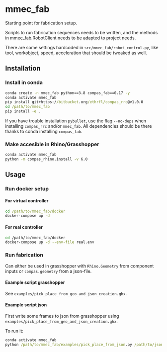 # mmec_fab

Starting point for fabrication setup.

Scripts to run fabrication sequences needs to be written, and the methods in mmec_fab.RobotClient needs to be adapted to project needs.

There are some settings hardcoded in `src/mmec_fab/robot_control.py`, like tool,
workobject, speed, acceleration that should be tweaked as well.

## Installation

### Install in conda

```cmd
conda create -n mmec_fab python==3.8 compas_fab==0.17 -y
conda activate mmec_fab
pip install git+https://bitbucket.org/ethrfl/compas_rrc@v1.0.0 
cd /path/to/mmec_fab
pip install -e .
```

If you have trouble installation `pybullet`, use the flag `--no-deps` when
installing `compas_rrc` and/or `mmec_fab`. All dependencies should be there
thanks to conda installing `compas_fab`.

### Make accesible in Rhino/Grasshopper

```cmd
conda activate mmec_fab
python -m compas_rhino.install -v 6.0
```

## Usage

### Run docker setup

#### For virtual controller

```cmd
cd /path/to/mmec_fab/docker
docker-compose up -d
```

#### For real controller

```bash
cd /path/to/mmec_fab/docker
docker-compose up -d --env-file real.env
```

### Run fabrication

Can either be used in grasshopper with `Rhino.Geometry` from component inputs
or `compas.geometry` from a json-file.

#### Example script grasshopper

See `examples/pick_place_from_geo_and_json_creation.ghx`.

#### Example script json

First write some frames to json from grasshopper using `examples/pick_place_from_geo_and_json_creation.ghx`.

To run it:

```cmd
conda activate mmec_fab
python /path/to/mmec_fab/examples/pick_place_from_json.py /path/to/json_file.json
```
